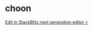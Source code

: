 # choon

[Edit in StackBlitz next generation editor ⚡️](https://stackblitz.com/~/github.com/waynemcmahon/choon)